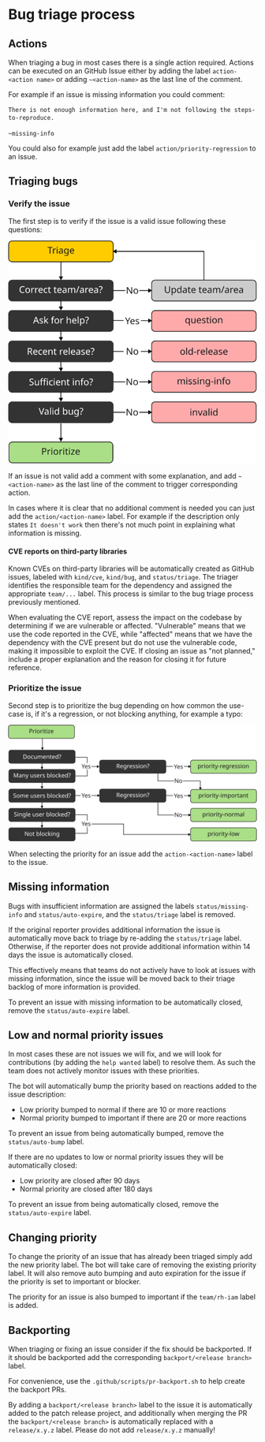 # Bug triage process

## Actions

When triaging a bug in most cases there is a single action required. Actions can be
executed on an GitHub Issue either by adding the label `action-<action name>` or
adding `~<action-name>` as the last line of the comment.

For example if an issue is missing information you could comment:

```
There is not enough information here, and I'm not following the steps-to-reproduce.

~missing-info
```

You could also for example just add the label `action/priority-regression` to an issue.

## Triaging bugs

### Verify the issue

The first step is to verify if the issue is a valid issue following these questions:

![Bug triaging - Verify!](bug-triage-verify.svg "Bug Triage - Verify")

If an issue is not valid add a comment with some explanation, and add `~<action-name>` as the last line of the comment
to trigger corresponding action. 

In cases where it is clear that no additional comment is needed you can just add the `action/<action-name>` label. For
example if the description only states `It doesn't work` then there's not much point in explaining what information is
missing.

#### CVE reports on third-party libraries

Known CVEs on third-party libraries will be automatically created as GitHub issues, labeled with `kind/cve`, `kind/bug`, and `status/triage`. The triager identifies the responsible team for the dependency and assigned the appropriate `team/...` label. This process is similar to the bug triage process previously mentioned.

When evaluating the CVE report, assess the impact on the codebase by determining if we are vulnerable or affected. "Vulnerable" means that we use the code reported in the CVE, while "affected" means that we have the dependency with the CVE present but do not use the vulnerable code, making it impossible to exploit the CVE. If closing an issue as "not planned," include a proper explanation and the reason for closing it for future reference.

### Prioritize the issue

Second step is to prioritize the bug depending on how common the use-case is, if it's a regression, 
or not blocking anything, for example a typo:

![Bug triaging - Prioritize!](bug-triage-prioritize.svg "Bug Triage - Prioritize")

When selecting the priority for an issue add the `action-<action-name>` label to the issue.


## Missing information

Bugs with insufficient information are assigned the labels `status/missing-info` and `status/auto-expire`, and the
`status/triage` label is removed.

If the original reporter provides additional information the issue is automatically move back to triage by re-adding
the `status/triage` label. Otherwise, if the reporter does not provide additional information within 14 days the issue 
is automatically closed.

This effectively means that teams do not actively have to look at issues with missing information, since the issue
will be moved back to their triage backlog of more information is provided.

To prevent an issue with missing information to be automatically closed, remove the `status/auto-expire` label.


## Low and normal priority issues

In most cases these are not issues we will fix, and we will look for contributions (by adding the `help wanted` label) 
to resolve them. As such the team does not actively monitor issues with these priorities.

The bot will automatically bump the priority based on reactions added to the issue description:

* Low priority bumped to normal if there are 10 or more reactions
* Normal priority bumped to important if there are 20 or more reactions

To prevent an issue from being automatically bumped, remove the `status/auto-bump` label.

If there are no updates to low or normal priority issues they will be automatically closed:

* Low priority are closed after 90 days
* Normal priority are closed after 180 days

To prevent an issue from being automatically closed, remove the `status/auto-expire` label.


## Changing priority

To change the priority of an issue that has already been triaged simply add the new priority label. 
The bot will take care of removing the existing priority label. It will also remove auto bumping and auto expiration 
for the issue if the priority is set to important or blocker.

The priority for an issue is also bumped to important if the `team/rh-iam` label is added.


## Backporting

When triaging or fixing an issue consider if the fix should be backported. If it should be backported add the
corresponding `backport/<release branch>` label.

For convenience, use the `.github/scripts/pr-backport.sh` to help create the backport PRs. 

By adding a `backport/<release branch>` label to the issue it is automatically added to the patch release project, and
additionally when merging the PR the `backport/<release branch>` is automatically replaced with a `release/x.y.z` label.
Please do not add `release/x.y.z` manually!  